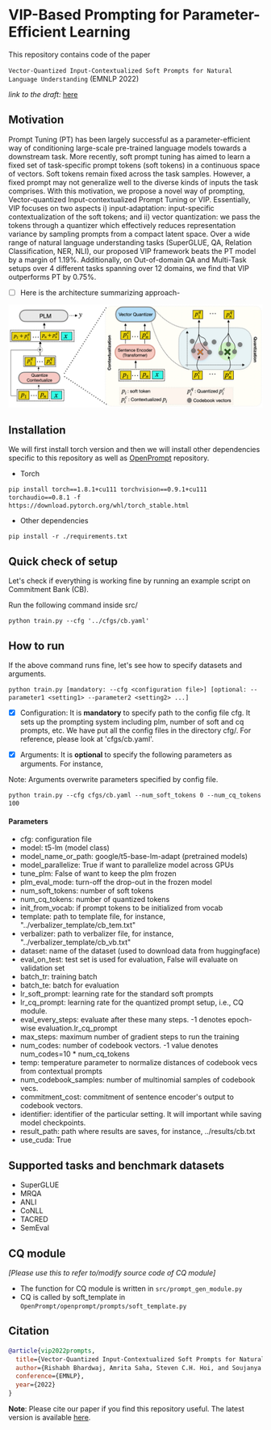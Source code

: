 # VIP-Based Prompting for Parameter-Efficient Learning

This repository contains code of the paper

`Vector-Quantized Input-Contextualized Soft Prompts for Natural Language Understanding` (EMNLP 2022)

_link to the draft:_ [here](https://arxiv.org/abs/2205.11024)


## Motivation

Prompt Tuning (PT) has been largely successful as a parameter-efficient way of conditioning large-scale pre-trained language models towards a downstream task. More recently, soft prompt tuning has aimed to learn a fixed set of task-specific prompt tokens (soft tokens) in a continuous space of vectors. Soft tokens remain fixed across the task samples. However, a fixed prompt may not generalize well to the diverse kinds of inputs the task comprises. With this motivation, we propose a novel way of prompting, Vector-quantized Input-contextualized Prompt Tuning or VIP. Essentially, VIP focuses on two aspects i) input-adaptation: input-specific contextualization of the soft tokens; and ii) vector quantization: we pass the tokens through a quantizer which effectively reduces representation variance by sampling prompts from a compact latent space. Over a wide range of natural language understanding tasks (SuperGLUE, QA, Relation Classification, NER, NLI), our proposed VIP framework beats the PT model by a margin of 1.19\%. Additionally, on Out-of-domain QA and Multi-Task setups over 4 different tasks spanning over 12 domains, we find that VIP outperforms PT by 0.75\%.

- [ ] Here is the architecture summarizing approach-

![alt text](./vip.png)

## Installation

We will first install torch version and then we will install other dependencies specific to this repository as well as [OpenPrompt](https://raw.githubusercontent.com/thunlp/OpenPrompt/main) repository.

- Torch

```
pip install torch==1.8.1+cu111 torchvision==0.9.1+cu111 torchaudio==0.8.1 -f https://download.pytorch.org/whl/torch_stable.html
```

- Other dependencies
```
pip install -r ./requirements.txt
```

## Quick check of setup
Let's check if everything is working fine by running an example script on Commitment Bank (CB). 

Run the following command inside src/

```console
python train.py --cfg '../cfgs/cb.yaml' 
```

## How to run
If the above command runs fine, let's see how to specify datasets and arguments.

```console
python train.py [mandatory: --cfg <configuration file>] [optional: --parameter1 <setting1> --parameter2 <setting2> ...]
```

- [x] Configuration: It is **mandatory** to specify path to the config file cfg. It sets up the prompting system including plm, number of soft and cq prompts, etc. We have put all the config files in the directory cfg/. For reference, please look at 'cfgs/cb.yaml'.


- [x] Arguments: It is **optional** to specify the following parameters as arguments. For instance,

Note: Arguments overwrite parameters specified by config file.

```console
python train.py --cfg cfgs/cb.yaml --num_soft_tokens 0 --num_cq_tokens 100
```

#### Parameters
* cfg: configuration file
* model: t5-lm (model class)
* model_name_or_path: google/t5-base-lm-adapt (pretrained models)
* model_parallelize: True if want to parallelize model across GPUs
* tune_plm: False of want to keep the plm frozen
* plm_eval_mode: turn-off the drop-out in the frozen model
* num_soft_tokens: number of soft tokens
* num_cq_tokens: number of quantized tokens
* init_from_vocab: if prompt tokens to be initialized from vocab
* template: path to template file, for instance, "../verbalizer_template/cb_tem.txt"
* verbalizer: path to verbalizer file, for instance, "../verbalizer_template/cb_vb.txt"
* dataset: name of the dataset (used to download data from huggingface)
* eval_on_test: test set is used for evaluation, False will evaluate on validation set
* batch_tr: training batch
* batch_te: batch for evaluation
* lr_soft_prompt: learning rate for the standard soft prompts
* lr_cq_prompt: learning rate for the quantized prompt setup, i.e., CQ module.
* eval_every_steps: evaluate after these many steps. -1 denotes epoch-wise evaluation.lr_cq_prompt
* max_steps: maximum number of gradient steps to run the training
* num_codes: number of codebook vectors. -1 value denotes num_codes=10 * num_cq_tokens
* temp: temperature parameter to normalize distances of codebook vecs from contextual prompts
* num_codebook_samples: number of multinomial samples of codebook vecs.
* commitment_cost: commitment of sentence encoder's output to codebook vectors.
* identifier: identifier of the particular setting. It will important while saving model checkpoints.
* result_path: path where results are saves, for instance, ../results/cb.txt
* use_cuda: True


## Supported tasks and benchmark datasets
- SuperGLUE
- MRQA
- ANLI
- CoNLL
- TACRED
- SemEval



## CQ module
_[Please use this to refer to/modify source code of CQ module]_
- The function for CQ module is written in `src/prompt_gen_module.py`
- CQ is called by soft_template in `OpenPrompt/openprompt/prompts/soft_template.py`


## Citation
```bibtex
@article{vip2022prompts,
  title={Vector-Quantized Input-Contextualized Soft Prompts for Natural Language Understanding},
  author={Rishabh Bhardwaj, Amrita Saha, Steven C.H. Hoi, and Soujanya Poria}
  conference={EMNLP},
  year={2022}
}
```

**Note**: Please cite our paper if you find this repository useful. The latest version is available [here](https://arxiv.org/abs/2205.11024).

